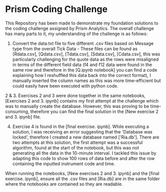 # Prism Coding Challenge

This Repository has been made to demonstrate my foundation solutions to the coding challenge assigned by Prism Analytics. 
The overall challenge has many parts to it, my understanding of the challenge is as follows:

1. Convert the data.txt file to five different .csv files based on Message type from the overall Tick Data - These files can be found as [Rdata.csv], [Qdata.csv], [Tdata.csv], [Sdata.csv], [Cdata.csv], this was particularly challenging for the quote data as the rows were misaligned in terms of the different field data (f4 and f12 data were found in the same row and therefore in the [Q.ipynb notebook] you can find a code explaining how I reshuffled this data back into the correct format), I manually inserted the column names as this was more time-efficient but could easily have been executed with python code.

2 & 3. Exercises 2 and 3 were done together in the same notebooks, [Exercises 2 and 3. ipynb] contains my first attempt at the challenge which was to manually create the database. However, this was proving to be time-consuming,
therefore you can find the final solution in the [New exercise 2 and 3. ipynb] file.

4. Exercise 4 is found in the [final exercise. ipynb]. While executing a solution, I was receiving an error suggesting that the 'Database was locked', therefore I created a new database named ['Ria.db']. There are two attempts at this solution, the first attempt was a successful algorithm, found at the start of the notebook, but this was not generating all the data in the 10-minute interval. I tackled this issue by adapting this code to show 100 rows of data before and after the row containing the inputted instrument code and time.

When running the notebooks, [New exercises 2 and 3. ipynb]  and the [final exercise. ipynb], ensure all the .csv files and [Ria.db] are in the same folder where the notebooks are contained so they are readable. 
